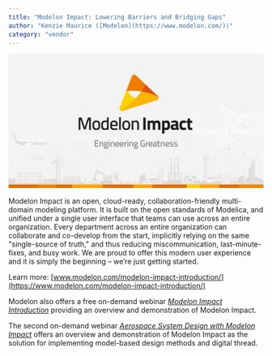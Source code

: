 ```yaml
---
title: "Modelon Impact: Lowering Barriers and Bridging Gaps"
author: "Kenzie Maurice ([Modelon](https://www.modelon.com/))"
category: "vendor"
---
```


![Modelon Impact Banner](ModelonImpact.jpg)

Modelon Impact is an open, cloud-ready, collaboration-friendly multi-domain modeling platform. It is built on the open standards of Modelica, and unified under a single user interface that teams can use across an entire organization. Every department across an entire organization can collaborate and co-develop from the start, implicitly relying on the same "single-source of truth," and thus reducing miscommunication, last-minute-fixes, and busy work. We are proud to offer this modern user experience and it is simply the beginning – we’re just getting started. 

Learn more: [www.modelon.com/modelon-impact-introduction/](https://www.modelon.com/modelon-impact-introduction/)

Modelon also offers a free on-demand webinar *[Modelon Impact Introduction](https://www.modelon.com/support/modelon-impact-webinar-2020/)* providing an overview and demonstration of Modelon Impact. 

The second on-demand webinar *[Aerospace System Design with Modelon Impact](https://www.modelon.com/support/aerospace-system-design-webinar-on-demand/)* offers an overview and demonstration of Modelon Impact as the solution for implementing model-based design methods and digital thread. 

